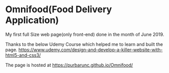 # Omnifood(Food Delivery Application)

My first full Size web page(only front-end) done in the month of June 2019.

Thanks to the below Udemy Course which helped me to learn and built the page.
https://www.udemy.com/design-and-develop-a-killer-website-with-html5-and-css3/

The page is hosted at https://purbarunc.github.io/Omnifood/
